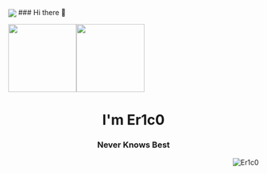 <img align="center" src="https://ae02.alicdn.com/kf/H1b0a459d948f4a339b91c55a1e0d1e59a.png" />
### Hi there 👋

<!--
**Er1c0/Er1c0** is a ✨ _special_ ✨ repository because its `README.md` (this file) appears on your GitHub profile.

Here are some ideas to get you started:

- 🔭 I’m currently working on ...
- 🌱 I’m currently learning ...
- 👯 I’m looking to collaborate on ...
- 🤔 I’m looking for help with ...
- 💬 Ask me about ...
- 📫 How to reach me: ...
- 😄 Pronouns: ...
- ⚡ Fun fact: ...
-->

<img align="" height="137px" src="https://github-readme-stats.vercel.app/api?username=Er1c0&hide_title=true&hide_border=true&show_icons=true&include_all_commits=true&line_height=21&bg_color=0,EC6C6C,FFD479,FFFC79,73FA79&theme=graywhite&locale=cn" /><img align="" height="137px" src="https://github-readme-stats.vercel.app/api/top-langs/?username=Er1c0&hide_title=true&hide_border=true&layout=compact&bg_color=0,73FA79,73FDFF,D783FF&theme=graywhite&locale=cn" />
<h1 align="center">I'm Er1c0</h1>
<h3 align="center">Never Knows Best</h3>

<p align="right"> <img src="https://komarev.com/ghpvc/?username=Er1c0&label=Profile%20views&color=0e75b6&style=flat" alt="Er1c0" /> </p>
<!--
<p><img align="right" src="https://github-readme-stats.vercel.app/api/top-langs/?username=Er1c0&layout=compact" alt="Er1c0" /></p>

<p>&nbsp;<img align="left" src="https://github-readme-stats.vercel.app/api?username=Er1c0&show_icons=true" alt="Er1c0" /></p>
-->
